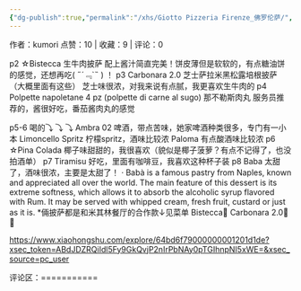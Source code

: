 ```yaml
---
{"dg-publish":true,"permalink":"/xhs/Giotto Pizzeria Firenze_佛罗伦萨/","created":"2025-03-17T22:02:57.988+08:00","updated":"2025-03-17T22:02:57.988+08:00"}
---
```


作者：kumori
点赞：10   |   收藏：9   |   评论：0

p2 ☆Bistecca 生牛肉披萨 配上酱汁简直完美！饼皮薄但是软软的，有点糖油饼的感觉，还想再吃( ﻿˶﻿´﹃`˵﻿ ) ！
p3 Carbonara 2.0 芝士萨拉米黑松露培根披萨（大概里面有这些） 芝士味很浓，对我来说有点腻，我更喜欢生牛肉的
p4 Polpette napoletane 4 pz (polpette di carne al sugo) 那不勒斯肉丸 服务员推荐的，酱很好吃，番茄酱肉丸的感觉
	
p5-6 喝的⤵ ⤵ ⤵
Ambra 02 啤酒，带点苦味，她家啤酒种类很多，专门有一小本
Limoncello Spritz 柠檬spritz，酒味比较浓
Paloma 有点酸酒味比较浓
p6 ☆Pina Colada 椰子味甜甜的，我很喜欢（貌似是椰子菠萝？有点不记得了，也没拍酒单）
p7 Tiramisu 好吃，里面有咖啡豆，我喜欢这种杯子装
p8 Baba 太甜了，酒味很浓，主要是太甜了！
· Babà is a famous pastry from Naples, known and appreciated all over the world. The main feature of this dessert is its extreme softness, which allows it to absorb the alcoholic syrup flavored with Rum. It may be served with whipped cream, fresh fruit, custard or just as it is.
*倆披萨都是和米其林餐厅的合作款↓见菜单
Bistecca🌟
Carbonara 2.0🌟🌟

https://www.xiaohongshu.com/explore/64bd6f79000000001201d1de?xsec_token=ABdJDZRQiIdl5Fy9GkQvjP2nIrPbNAy0pTGIhnpNI5xWE=&xsec_source=pc_user

评论区：===========

